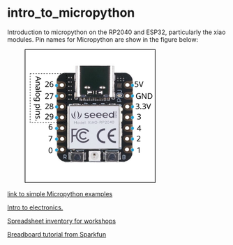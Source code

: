 # intro_to_micropython
Introduction to micropython on the RP2040 and ESP32, particularly the xiao modules.  Pin names for Micropython are show in the figure below:

<figure>
  <img src="./images/xiao_rp2040.svg" width="300" alt="rp2040"/>
 </figure>



[link to simple Micropython examples](https://ionian-specialist-1bb.notion.site/Simple-examples-using-XIAO-modules-and-Micropython-fdc9b43a77ea43ea92c72b8b70e38cb5)



[Intro to electronics.](https://roberthart56.github.io/SCFAB/SC_lab/Electronics/electronics_basics/electronic_basics.html)


[Spreadsheet inventory for workshops](https://docs.google.com/spreadsheets/d/1ea21Ol0HnfFcnW5KguXi43tg_k-Ri7uJ2SghusxsvjQ/edit?usp=sharing)

[Breadboard tutorial from Sparkfun](https://learn.sparkfun.com/tutorials/how-to-use-a-breadboard/all)
